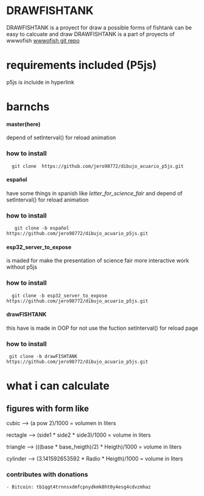 # DRAWFISHTANK
DRAWFISHTANK is a proyect for draw a possible forms of fishtank can be easy to calcuate and draw 
DRAWFISHTANK is a part of proyects of wwwofish [wwwofish git repo](https://github.com/jero98772/wwwofish)
# requirements included (P5js)
p5js is  incluide in hyperlink
# barnchs 
#### master(here)
depend of setInterval() for reload animation
### how to install

      git clone  https://github.com/jero98772/dibujo_acuario_p5js.git
#### español
have some things in spanish like *letter_for_science_fair* and depend of setInterval() for reload animation
### how to install
      
       git clone -b español  https://github.com/jero98772/dibujo_acuario_p5js.git
#### esp32_server_to_expose
is maded for make the presentation of science fair more interactive work without p5js 
### how to install
      
      git clone -b esp32_server_to_expose  https://github.com/jero98772/dibujo_acuario_p5js.git
#### drawFISHTANK
this have is made in OOP for not use the fuction setInterval() for reload page
### how to install

     git clone -b drawFISHTANK  https://github.com/jero98772/dibujo_acuario_p5js.git

# what i can calculate  
## figures with form like

 cubic --> (a pow 2)/1000 = volumen in liters

 rectagle --> (side1 * side2 * side3)/1000 = volume in liters 

 triangle --> (((base * base_heigth)/2) * Heigth)/1000 = volume in liters

 cylinder --> (3.141592653592 * Radio * Heigth)/1000 = volume in liters

### contributes with donations
	
	- Bitcoin: tb1qgt4trnnsxdmfcpnydkmk8ht0y4esg4cdvzmhaz
